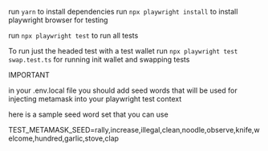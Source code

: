 run `yarn` to install dependencies
run `npx playwright install` to install playwright browser for testing

run `npx playwright test` to run all tests

To run just the headed test with a test wallet
run `npx playwright test swap.test.ts` for running init wallet and swapping tests

IMPORTANT

in your .env.local file you should add seed words that will be used for injecting metamask into your playwright test context

here is a sample seed word set that you can use

TEST_METAMASK_SEED=rally,increase,illegal,clean,noodle,observe,knife,welcome,hundred,garlic,stove,clap
